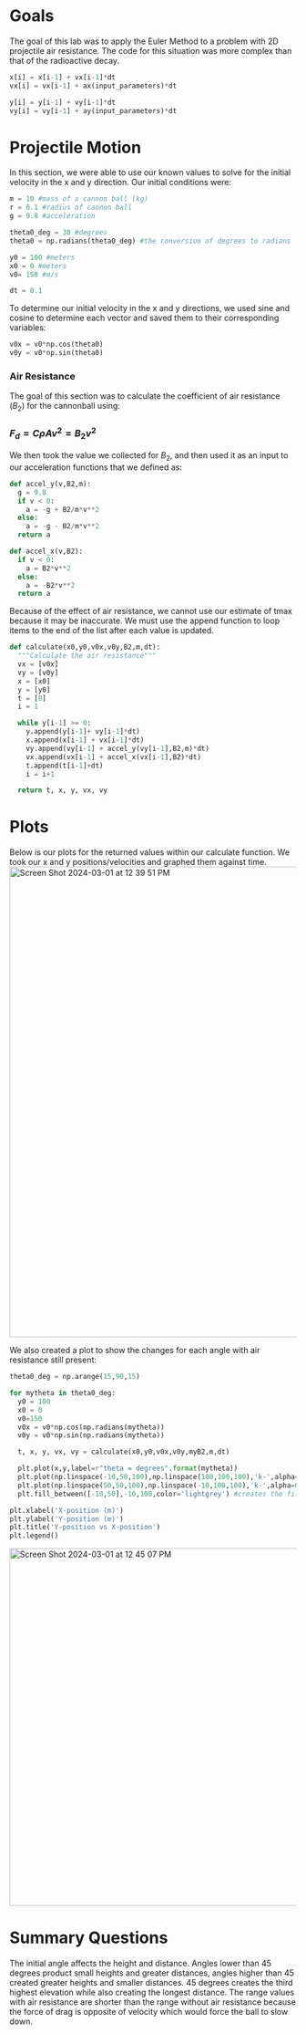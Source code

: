 # Goals

The goal of this lab was to apply the Euler Method to a problem with 2D projectile air resistance. The code for this situation was more complex than that of the radioactive decay.

```python
x[i] = x[i-1] + vx[i-1]*dt
vx[i] = vx[i-1] + ax(input_parameters)*dt

y[i] = y[i-1] + vy[i-1]*dt
vy[i] = vy[i-1] + ay(input_parameters)*dt
```

# Projectile Motion

In this section, we were able to use our known values to solve for the initial velocity in the x and y direction. Our initial conditions were:

```python
m = 10 #mass of a cannon ball (kg)
r = 0.1 #radius of cannon ball
g = 9.8 #acceleration

theta0_deg = 30 #degrees
theta0 = np.radians(theta0_deg) #the conversion of degrees to radians

y0 = 100 #meters
x0 = 0 #meters
v0= 150 #m/s

dt = 0.1
```
To determine our initial velocity in the x and y directions, we used sine and cosine to determine each vector and saved them to their corresponding variables:
```python
v0x = v0*np.cos(theta0)
v0y = v0*np.sin(theta0)
```

### Air Resistance

The goal of this section was to calculate the coefficient of air resistance ($B_2$) for the cannonball using:

### $F_d = C \rho Av^2 = B_2v^2$

We then took the value we collected for $B_2$, and then used it as an input to our acceleration functions that we defined as:

```python
def accel_y(v,B2,m):
  g = 9.8
  if v < 0:
    a = -g + B2/m*v**2
  else:
    a = -g - B2/m*v**2
  return a

def accel_x(v,B2):
  if v < 0:
    a = B2*v**2
  else:
    a = -B2*v**2
  return a
```

Because of the effect of air resistance, we cannot use our estimate of tmax because it may be inaccurate. We must use the append function to loop items to the end of the list after each value is updated.

```python
def calculate(x0,y0,v0x,v0y,B2,m,dt):
  """Calculate the air resistance"""
  vx = [v0x]
  vy = [v0y]
  x = [x0]
  y = [y0]
  t = [0]
  i = 1

  while y[i-1] >= 0:
    y.append(y[i-1]+ vy[i-1]*dt)
    x.append(x[i-1] + vx[i-1]*dt)
    vy.append(vy[i-1] + accel_y(vy[i-1],B2,m)*dt)
    vx.append(vx[i-1] + accel_x(vx[i-1],B2)*dt)
    t.append(t[i-1]+dt)
    i = i+1

  return t, x, y, vx, vy
```
# Plots
Below is our plots for the returned values within our calculate function. We took our x and y positions/velocities and graphed them against time.
<img width="825" alt="Screen Shot 2024-03-01 at 12 39 51 PM" src="https://github.com/kobestenson/COMPPHYS/assets/156839835/4ef099cc-cc01-4fb4-8bf9-32ff9e919062">

We also created a plot to show the changes for each angle with air resistance still present:
```python
theta0_deg = np.arange(15,90,15)

for mytheta in theta0_deg:
  y0 = 100
  x0 = 0
  v0=150
  v0x = v0*np.cos(np.radians(mytheta))
  v0y = v0*np.sin(np.radians(mytheta))

  t, x, y, vx, vy = calculate(x0,y0,v0x,v0y,myB2,m,dt)

  plt.plot(x,y,label=r"theta = degrees".format(mytheta))
  plt.plot(np.linspace(-10,50,100),np.linspace(100,100,100),'k-',alpha=0.5) #creates the box
  plt.plot(np.linspace(50,50,100),np.linspace(-10,100,100),'k-',alpha=0.5) # ^^^
  plt.fill_between([-10,50],-10,100,color='lightgrey') #creates the fill in the box

plt.xlabel('X-position (m)')
plt.ylabel('Y-position (m)')
plt.title('Y-position vs X-position')
plt.legend()
```

<img width="627" alt="Screen Shot 2024-03-01 at 12 45 07 PM" src="https://github.com/kobestenson/COMPPHYS/assets/156839835/0e7a3033-c5a0-4cdd-b8cd-e7a6f7896321">

# Summary Questions

The initial angle affects the height and distance. Angles lower than 45 degrees product small heights and greater distances, angles higher than 45 created greater heights and smaller distances. 45 degrees creates the third highest elevation while also creating the longest distance. The range values with air resistance are shorter than the range without air resistance because the force of drag is opposite of velocity which would force the ball to slow down.